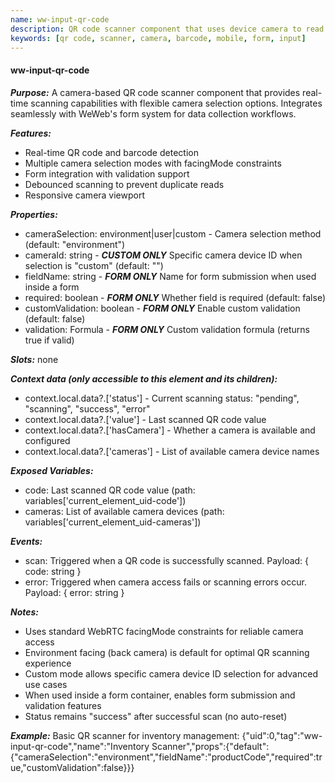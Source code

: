 ```yaml
---
name: ww-input-qr-code
description: QR code scanner component that uses device camera to read QR codes and barcode formats in real-time
keywords: [qr code, scanner, camera, barcode, mobile, form, input]
---
```


#### ww-input-qr-code

***Purpose:***
A camera-based QR code scanner component that provides real-time scanning capabilities with flexible camera selection options. Integrates seamlessly with WeWeb's form system for data collection workflows.

***Features:***
- Real-time QR code and barcode detection
- Multiple camera selection modes with facingMode constraints
- Form integration with validation support
- Debounced scanning to prevent duplicate reads
- Responsive camera viewport

***Properties:***
- cameraSelection: environment|user|custom - Camera selection method (default: "environment")
- cameraId: string - ***CUSTOM ONLY*** Specific camera device ID when selection is "custom" (default: "")
- fieldName: string - ***FORM ONLY*** Name for form submission when used inside a form
- required: boolean - ***FORM ONLY*** Whether field is required (default: false)
- customValidation: boolean - ***FORM ONLY*** Enable custom validation (default: false)
- validation: Formula - ***FORM ONLY*** Custom validation formula (returns true if valid)

***Slots:*** none

***Context data (only accessible to this element and its children):***
- context.local.data?.['status'] - Current scanning status: "pending", "scanning", "success", "error"
- context.local.data?.['value'] - Last scanned QR code value
- context.local.data?.['hasCamera'] - Whether a camera is available and configured
- context.local.data?.['cameras'] - List of available camera device names

***Exposed Variables:***
- code: Last scanned QR code value (path: variables['current_element_uid-code'])
- cameras: List of available camera devices (path: variables['current_element_uid-cameras'])

***Events:***
- scan: Triggered when a QR code is successfully scanned. Payload: { code: string }
- error: Triggered when camera access fails or scanning errors occur. Payload: { error: string }

***Notes:***
- Uses standard WebRTC facingMode constraints for reliable camera access
- Environment facing (back camera) is default for optimal QR scanning experience
- Custom mode allows specific camera device ID selection for advanced use cases
- When used inside a form container, enables form submission and validation features
- Status remains "success" after successful scan (no auto-reset)

***Example:***
Basic QR scanner for inventory management:
<elements>
{"uid":0,"tag":"ww-input-qr-code","name":"Inventory Scanner","props":{"default":{"cameraSelection":"environment","fieldName":"productCode","required":true,"customValidation":false}}}
</elements>